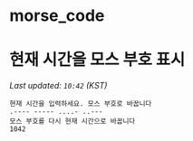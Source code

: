 # morse_code
# 현재 시간을 모스 부호 표시
<!-- MORSE_TIME_START -->
_Last updated: `10:42` (KST)_

```
현재 시간을 입력하세요. 모스 부호로 바꿉니다
.---- ----- ....- ..---
모스 부호를 다시 현재 시간으로 바꿉니다
1042
```
<!-- MORSE_TIME_END -->
